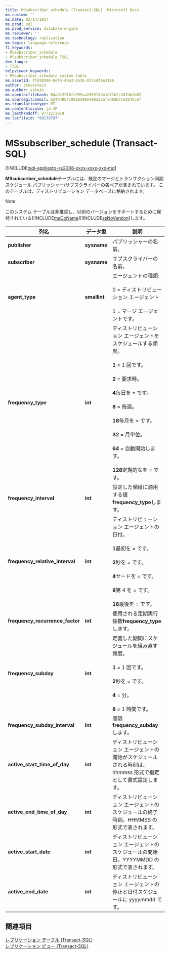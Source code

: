 ```yaml
---
title: MSsubscriber_schedule (Transact-SQL) |Microsoft Docs
ms.custom: ''
ms.date: 03/14/2017
ms.prod: sql
ms.prod_service: database-engine
ms.reviewer: ''
ms.technology: replication
ms.topic: language-reference
f1_keywords:
- MSsubscriber_schedule
- MSsubscriber_schedule_TSQL
dev_langs:
- TSQL
helpviewer_keywords:
- MSsubscriber_schedule system table
ms.assetid: ff428306-0ef4-49a3-b536-07ccdf6e2196
author: stevestein
ms.author: sstein
ms.openlocfilehash: 04ad122f6fc999aa285513d41e71bfc347dbfb82
ms.sourcegitcommit: b2464064c0566590e486a3aafae6d67ce2645cef
ms.translationtype: MT
ms.contentlocale: ja-JP
ms.lasthandoff: 07/15/2019
ms.locfileid: "68139797"
---
```

# <a name="mssubscriber_schedule-transact-sql"></a>MSsubscriber_schedule (Transact-SQL)
[!INCLUDE[tsql-appliesto-ss2008-xxxx-xxxx-xxx-md](../../includes/tsql-appliesto-ss2008-xxxx-xxxx-xxx-md.md)]

  **MSsubscriber_schedule**テーブルには、既定のマージとトランザクション同期スケジュール パブリッシャー/サブスクライバーの各ペアが含まれています。 このテーブルは、ディストリビューション データベースに格納されます。  
  
> [!NOTE]
>  このシステム テーブルは非推奨し、以前のバージョンをサポートするために保持されている[!INCLUDE[msCoName](../../includes/msconame-md.md)][!INCLUDE[ssNoVersion](../../includes/ssnoversion-md.md)]します。  
  
|列名|データ型|説明|  
|-----------------|---------------|-----------------|  
|**publisher**|**sysname**|パブリッシャーの名前。|  
|**subscriber**|**sysname**|サブスクライバーの名前。|  
|**agent_type**|**smallint**|エージェントの種類:<br /><br /> 0 = ディストリビューション エージェント<br /><br /> 1 = マージ エージェントです。|  
|**frequency_type**|**int**|ディストリビューション エージェントをスケジュールする頻度。<br /><br /> **1** = 1 回です。<br /><br /> **2** = 要求時。<br /><br /> **4**毎日を = です。<br /><br /> **8** = 毎週。<br /><br /> **16**毎月を = です。<br /><br /> **32** = 月単位。<br /><br /> **64** = 自動開始します。<br /><br /> **128**定期的なを = です。|  
|**frequency_interval**|**int**|設定した頻度に適用する値**frequency_type**します。|  
|**frequency_relative_interval**|**int**|ディストリビューション エージェントの日付。<br /><br /> **1**最初を = です。<br /><br /> **2**秒を = です。<br /><br /> **4**サードを = です。<br /><br /> **8**第 4 を = です。<br /><br /> **16**最後を = です。|  
|**frequency_recurrence_factor**|**int**|使用される定期実行係数**frequency_type**します。|  
|**frequency_subday**|**int**|定義した期間にスケジュールを組み直す頻度。<br /><br /> **1** = 1 回です。<br /><br /> **2**秒を = です。<br /><br /> **4** = 分。<br /><br /> **8** = 1 時間です。|  
|**frequency_subday_interval**|**int**|間隔**frequency_subday**します。|  
|**active_start_time_of_day**|**int**|ディストリビューション エージェントの開始がスケジュールされる時刻は、hhmmss 形式で指定として書式設定します。|  
|**active_end_time_of_day**|**int**|ディストリビューション エージェントのスケジュールの終了時刻。HHMMSS の形式で表されます。|  
|**active_start_date**|**int**|ディストリビューション エージェントのスケジュールの開始日。YYYYMMDD の形式で表されます。|  
|**active_end_date**|**int**|ディストリビューション エージェントの停止と日付スケジュールに yyyymmdd です。|  
  
## <a name="see-also"></a>関連項目  
 [レプリケーション テーブル &#40;Transact-SQL&#41;](../../relational-databases/system-tables/replication-tables-transact-sql.md)   
 [レプリケーション ビュー &#40;Transact-SQL&#41;](../../relational-databases/system-views/replication-views-transact-sql.md)  
  
  
